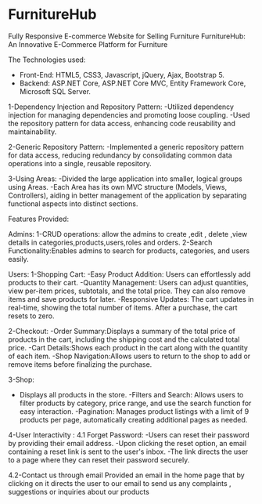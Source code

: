 # FurnitureHub
Fully Responsive E-commerce Website for Selling Furniture
FurnitureHub: An Innovative E-Commerce Platform for Furniture

The Technologies used:
- Front-End: HTML5, CSS3, Javascript, jQuery, Ajax, Bootstrap 5.
- Backend: ASP.NET Core, ASP.NET Core MVC, Entity Framework Core, Microsoft SQL Server.

1-Dependency Injection and Repository Pattern:
-Utilized dependency injection for managing dependencies and promoting loose coupling.
-Used the repository pattern for data access, enhancing code reusability and maintainability.

2-Generic Repository Pattern:
-Implemented a generic repository pattern for data access, reducing redundancy by consolidating common data operations into a single, reusable repository.

3-Using Areas:
-Divided the large application into smaller, logical groups using Areas.
-Each Area has its own MVC structure (Models, Views, Controllers), aiding in better management of the application by separating functional aspects into distinct sections.


Features Provided:

Admins:
1-CRUD operations: allow the admins to create ,edit , delete ,view details in categories,products,users,roles and orders. 
2-Search Functionality:Enables admins to search for products, categories, and users easily.

Users:
1-Shopping Cart:
-Easy Product Addition: Users can effortlessly add products to their cart.
-Quantity Management: Users can adjust quantities, view per-item prices, subtotals, and the total price. They can also remove items and save products for later.
-Responsive Updates: The cart updates in real-time, showing the total number of items. After a purchase, the cart resets to zero.

2-Checkout:
-Order Summary:Displays a summary of the total price of products in the cart, including the shipping cost and the calculated total price.
-Cart Details:Shows each product in the cart along with the quantity of each item.
-Shop Navigation:Allows users to return to the shop to add or remove items before finalizing the purchase.

3-Shop:
- Displays all products in the store.
-Filters and Search: Allows users to filter products by category, price range, and use the search function for easy interaction.
-Pagination: Manages product listings with a limit of 9 products per page, automatically creating additional pages as needed.


4-User Interactivity :
4.1 Forget Password:
-Users can reset their password by providing their email address.
-Upon clicking the reset option, an email containing a reset link is sent to the user's inbox.
-The link directs the user to a page where they can reset their password securely.

4.2-Contact us through email 
Provided an email in the home page that by clicking on it directs the user to our email to send us any complaints , suggestions or inquiries about our products 

